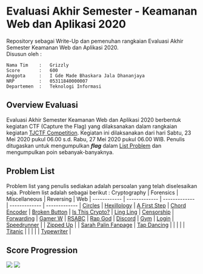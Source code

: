 # Evaluasi Akhir Semester - Keamanan Web dan Aplikasi 2020
Repository sebagai Write-Up dan pemenuhan rangkaian Evaluasi Akhir Semester Keamanan Web dan Aplikasi 2020. \
Disusun oleh :
```
Nama Tim    :   Grizzly
Score       :   600
Anggota     :   I Gde Made Bhaskara Jala Dhananjaya 
NRP         :   05311840000007 
Departemen  :   Teknologi Informasi
```

## Overview Evaluasi
Evaluasi Akhir Semester Keamanan Web dan Aplikasi 2020 berbentuk kegiatan CTF (Capture the Flag) yang dilaksanakan dalam rangkaian kegiatan [TJCTF Competition](https://tjctf.org/). Kegiatan ini dilaksanakan dari hari Sabtu, 23 Mei 2020 pukul 06.00 s.d. Rabu, 27 Mei 2020 pukul 06.00 WIB. Penulis ditugaskan untuk mengumpulkan ***flag*** dalam [List Problem](https://tjctf.org/chals/list) dan mengumpulkan poin sebanyak-banyaknya. 

## Problem List
Problem list yang penulis sediakan adalah persoalan yang telah diselesaikan saja. Problem list adalah sebagai berikut :
Cryptography | Forensics | Miscellaneous | Reversing | Web | 
------------ | ------------- | ------------- | ------------- | ------------- |
[Circles](https://github.com/Bhaskaraa/EAS_Keamanan-Web-dan-Aplikasi_05311840000007/blob/master/Cryptography/Circles/README.md) | [Hexillology](https://github.com/Bhaskaraa/EAS_Keamanan-Web-dan-Aplikasi_05311840000007/blob/master/Forensics/Hexillology/README.md) | [A First Step](https://github.com/Bhaskaraa/EAS_Keamanan-Web-dan-Aplikasi_05311840000007/blob/master/Miscellaneous/A%20First%20Step/README.md) | [Chord Encoder](https://github.com/Bhaskaraa/EAS_Keamanan-Web-dan-Aplikasi_05311840000007/blob/master/Reversing/Chord%20Encoder/README.md) | [Broken Button](https://github.com/Bhaskaraa/EAS_Keamanan-Web-dan-Aplikasi_05311840000007/blob/master/Web/Broken%20Button/README.md) | 
[Is This Crypto?](https://github.com/Bhaskaraa/EAS_Keamanan-Web-dan-Aplikasi_05311840000007/blob/master/Cryptography/Is%20This%20Crypto/README.md) | [Ling Ling](https://github.com/Bhaskaraa/EAS_Keamanan-Web-dan-Aplikasi_05311840000007/blob/master/Forensics/Ling%20Ling/README.md) | [Censorship](https://github.com/Bhaskaraa/EAS_Keamanan-Web-dan-Aplikasi_05311840000007/blob/master/Miscellaneous/Censorship/README.md) | [Forwarding](https://github.com/Bhaskaraa/EAS_Keamanan-Web-dan-Aplikasi_05311840000007/blob/master/Reversing/Forwarding/README.md) | [Gamer W](https://github.com/Bhaskaraa/EAS_Keamanan-Web-dan-Aplikasi_05311840000007/blob/master/Web/Gamer%20W/README.md) | 
[RSABC](https://github.com/Bhaskaraa/EAS_Keamanan-Web-dan-Aplikasi_05311840000007/blob/master/Cryptography/RSABC/README.md) | [Rap God](https://github.com/Bhaskaraa/EAS_Keamanan-Web-dan-Aplikasi_05311840000007/blob/master/Forensics/Rap%20God/README.md) | [Discord](https://github.com/Bhaskaraa/EAS_Keamanan-Web-dan-Aplikasi_05311840000007/blob/master/Miscellaneous/Discord/README.md) | [Gym](https://github.com/Bhaskaraa/EAS_Keamanan-Web-dan-Aplikasi_05311840000007/blob/master/Reversing/Gym/README.md) | [Login](https://github.com/Bhaskaraa/EAS_Keamanan-Web-dan-Aplikasi_05311840000007/blob/master/Web/Login/README.md) |
[Speedrunner](https://github.com/Bhaskaraa/EAS_Keamanan-Web-dan-Aplikasi_05311840000007/blob/master/Cryptography/Speedrunner/README.md) |  | [Zipped Up](https://github.com/Bhaskaraa/EAS_Keamanan-Web-dan-Aplikasi_05311840000007/blob/master/Miscellaneous/Zipped%20Up/README.md) |  | [Sarah Palin Fanpage](https://github.com/Bhaskaraa/EAS_Keamanan-Web-dan-Aplikasi_05311840000007/blob/master/Web/Sarah%20Palin%20Fanpage/README.md) |
[Tap Dancing](https://github.com/Bhaskaraa/EAS_Keamanan-Web-dan-Aplikasi_05311840000007/blob/master/Cryptography/Tap%20Dancing/README.md) |  |  |  |  | 
[Titanic](https://github.com/Bhaskaraa/EAS_Keamanan-Web-dan-Aplikasi_05311840000007/blob/master/Cryptography/Tap%20Dancing/README.md) |  |  |  |  | 
[Typewriter](https://github.com/Bhaskaraa/EAS_Keamanan-Web-dan-Aplikasi_05311840000007/blob/master/Cryptography/Typewriter/README.md) |


## Score Progression
![](https://github.com/Bhaskaraa/EAS_Keamanan-Web-dan-Aplikasi_05311840000007/blob/master/Score/Score%201.PNG)
![](https://github.com/Bhaskaraa/EAS_Keamanan-Web-dan-Aplikasi_05311840000007/blob/master/Score/Score2.PNG)
